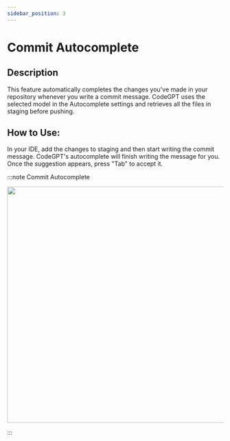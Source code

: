 ```yaml
---
sidebar_position: 3
---
```


# Commit Autocomplete

## Description

This feature automatically completes the changes you've made in your repository whenever you write a commit message. CodeGPT uses the selected model in the Autocomplete settings and retrieves all the files in staging before pushing.

## How to Use:

In your IDE, add the changes to staging and then start writing the commit message. CodeGPT's autocomplete will finish writing the message for you. Once the suggestion appears, press "Tab" to accept it.

:::note Commit Autocomplete
<p align="center">
      <img width="750" height="550" src="https://github.com/user-attachments/assets/db13d0c9-bc15-468e-9dea-8c4b1c9f32ed" />
</p>
:::
